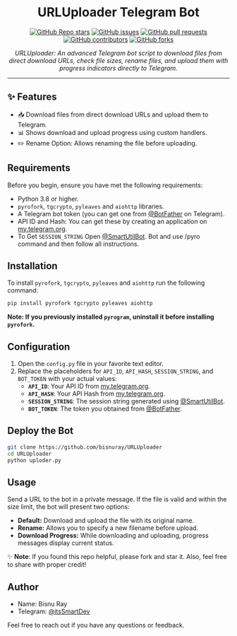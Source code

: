 <h1 align="center">URLUploader Telegram Bot</h1>

<p align="center">
  <a href="https://github.com/bisnuray/URLUploader/stargazers"><img src="https://img.shields.io/github/stars/bisnuray/URLUploader?color=blue&style=flat" alt="GitHub Repo stars"></a>
  <a href="https://github.com/bisnuray/URLUploader/issues"><img src="https://img.shields.io/github/issues/bisnuray/URLUploader" alt="GitHub issues"></a>
  <a href="https://github.com/bisnuray/URLUploader/pulls"><img src="https://img.shields.io/github/issues-pr/bisnuray/URLUploader" alt="GitHub pull requests"></a>
  <a href="https://github.com/bisnuray/URLUploader/graphs/contributors"><img src="https://img.shields.io/github/contributors/bisnuray/URLUploader?style=flat" alt="GitHub contributors"></a>
  <a href="https://github.com/bisnuray/URLUploader/network/members"><img src="https://img.shields.io/github/forks/bisnuray/URLUploader?style=flat" alt="GitHub forks"></a>
</p>

<p align="center">
  <em>URLUploader: An advanced Telegram bot script to download files from direct download URLs, check file sizes, rename files, and upload them with progress indicators directly to Telegram.</em>
</p>
<hr>

## ✨ Features

- 📥 Download files from direct download URLs and upload them to Telegram.
- 📊 Shows download and upload progress using custom handlers.
- ✏️ Rename Option: Allows renaming the file before uploading.

## Requirements

Before you begin, ensure you have met the following requirements:

- Python 3.8 or higher.
- `pyrofork`, `tgcrypto`, `pyleaves` and `aiohttp` libraries.
- A Telegram bot token (you can get one from [@BotFather](https://t.me/BotFather) on Telegram).
- API ID and Hash: You can get these by creating an application on [my.telegram.org](https://my.telegram.org).
- To Get `SESSION_STRING` Open [@SmartUtilBot](https://t.me/SmartUtilBot). Bot and use /pyro command and then follow all instructions.

## Installation

To install `pyrofork`, `tgcrypto`, `pyleaves` and `aiohttp` run the following command:

```bash
pip install pyrofork tgcrypto pyleaves aiohttp
```

**Note: If you previously installed `pyrogram`, uninstall it before installing `pyrofork`.**

## Configuration

1. Open the `config.py` file in your favorite text editor.
2. Replace the placeholders for `API_ID`, `API_HASH`, `SESSION_STRING`, and `BOT_TOKEN` with your actual values:
   - **`API_ID`**: Your API ID from [my.telegram.org](https://my.telegram.org).
   - **`API_HASH`**: Your API Hash from [my.telegram.org](https://my.telegram.org).
   - **`SESSION_STRING`**: The session string generated using [@SmartUtilBot](https://t.me/SmartUtilBot).
   - **`BOT_TOKEN`**: The token you obtained from [@BotFather](https://t.me/BotFather).

## Deploy the Bot

```sh
git clone https://github.com/bisnuray/URLUploader
cd URLUploader
python uploder.py
```

## Usage

Send a URL to the bot in a private message. If the file is valid and within the size limit, the bot will present two options:

- **Default:** Download and upload the file with its original name.
- **Rename:** Allows you to specify a new filename before upload.
- **Download Progress:** While downloading and uploading, progress messages display current status.

✨ **Note**: If you found this repo helpful, please fork and star it. Also, feel free to share with proper credit!

## Author

- Name: Bisnu Ray
- Telegram: [@itsSmartDev](https://t.me/itsSmartDev)

Feel free to reach out if you have any questions or feedback.
